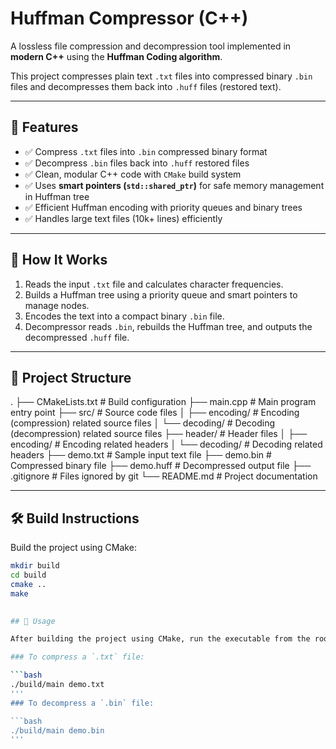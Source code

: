 # Huffman Compressor (C++)

A lossless file compression and decompression tool implemented in **modern C++** using the **Huffman Coding algorithm**.

This project compresses plain text `.txt` files into compressed binary `.bin` files and decompresses them back into `.huff` files (restored text).

---

## 📌 Features

- ✅ Compress `.txt` files into `.bin` compressed binary format
- ✅ Decompress `.bin` files back into `.huff` restored files
- ✅ Clean, modular C++ code with `CMake` build system
- ✅ Uses **smart pointers (`std::shared_ptr`)** for safe memory management in Huffman tree
- ✅ Efficient Huffman encoding with priority queues and binary trees
- ✅ Handles large text files (10k+ lines) efficiently

---

## 🧠 How It Works

1. Reads the input `.txt` file and calculates character frequencies.
2. Builds a Huffman tree using a priority queue and smart pointers to manage nodes.
3. Encodes the text into a compact binary `.bin` file.
4. Decompressor reads `.bin`, rebuilds the Huffman tree, and outputs the decompressed `.huff` file.

---

## 📁 Project Structure

.
├── CMakeLists.txt # Build configuration
├── main.cpp # Main program entry point
├── src/ # Source code files
│ ├── encoding/ # Encoding (compression) related source files
│ └── decoding/ # Decoding (decompression) related source files
├── header/ # Header files
│ ├── encoding/ # Encoding related headers
│ └── decoding/ # Decoding related headers
├── demo.txt # Sample input text file
├── demo.bin # Compressed binary file
├── demo.huff # Decompressed output file
├── .gitignore # Files ignored by git
└── README.md # Project documentation

---

## 🛠️ Build Instructions

Build the project using CMake:

```bash
mkdir build
cd build
cmake ..
make

 
## 🚀 Usage

After building the project using CMake, run the executable from the root directory.

### To compress a `.txt` file:

```bash
./build/main demo.txt
'''
### To decompress a `.bin` file:

```bash
./build/main demo.bin
'''




